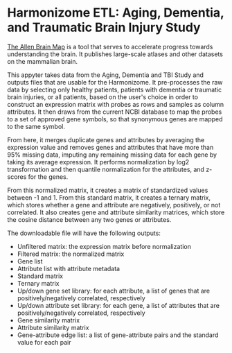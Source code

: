 # Harmonizome ETL: Aging, Dementia, and Traumatic Brain Injury Study

[The Allen Brain Map](https://portal.brain-map.org/) is a tool that serves to accelerate progress towards understanding the brain. It publishes large-scale atlases and other datasets on the mammalian brain.

This appyter takes data from the Aging, Dementia and TBI Study and outputs files that are usable for the Harmonizome. It pre-processes the raw data by selecting only healthy patients, patients with dementia or traumatic brain injuries, or all patients, based on the user's choice in order to construct an expression matrix with probes as rows and samples as column attributes. It then draws from the current NCBI database to map the probes to a set of approved gene symbols, so that synonymous genes are mapped to the same symbol. 

From here, it merges duplicate genes and attributes by averaging the expression value and removes genes and attributes that have more than 95% missing data, imputing any remaining missing data for each gene by taking its average expression. It performs normalization by log2 transformation and then quantile normalization for the attributes, and z-scores for the genes.

From this normalized matrix, it creates a matrix of standardized values between -1 and 1. From this standard matrix, it creates a ternary matrix, which stores whether a gene and attribute are negatively, positively, or not correlated. It also creates gene and attribute similarity matrices, which store the cosine distance between any two genes or attributes.

The downloadable file will have the following outputs:
* Unfiltered matrix: the expression matrix before normalization
* Filtered matrix: the normalized matrix
* Gene list
* Attribute list with attribute metadata
* Standard matrix
* Ternary matrix
* Up/down gene set library: for each attribute, a list of genes that are positively/negatively correlated, respectively
* Up/down attribute set library: for each gene, a list of attributes that are positively/negatively correlated, respectively
* Gene similarity matrix
* Attribute similarity matrix
* Gene-attribute edge list: a list of gene-attribute pairs and the standard value for each pair 

